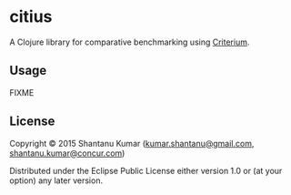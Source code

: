 # citius

A Clojure library for comparative benchmarking using
[Criterium](https://github.com/hugoduncan/criterium).

## Usage

FIXME

## License

Copyright © 2015 Shantanu Kumar (kumar.shantanu@gmail.com, shantanu.kumar@concur.com)

Distributed under the Eclipse Public License either version 1.0 or (at
your option) any later version.

